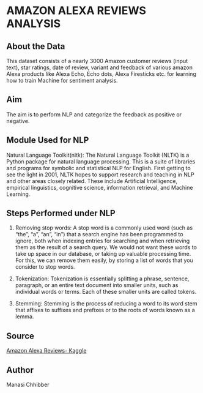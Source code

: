﻿# AMAZON ALEXA REVIEWS ANALYSIS

## About the Data

This dataset consists of a nearly 3000 Amazon customer reviews (input text), star ratings, date of review, variant and feedback of various amazon Alexa products like Alexa Echo, Echo dots, Alexa Firesticks etc. for learning how to train Machine for sentiment analysis.

## Aim

The aim is to perform NLP and categorize the feedback as positive or negative.

## Module Used for NLP

Natural Language Toolkit(nltk): The Natural Language Toolkit (NLTK) is a Python package for natural language processing. This is a suite of libraries and programs for symbolic and statistical NLP for English. First getting to see the light in 2001, NLTK hopes to support research and teaching in NLP and other areas closely related. These include Artificial Intelligence, empirical linguistics, cognitive science, information retrieval, and Machine Learning.

## Steps Performed under NLP

1. Removing stop words: A stop word is a commonly used word (such as “the”, “a”, “an”, “in”) that a search engine has been programmed to ignore, both when indexing entries for searching and when retrieving them as the result of a search query. We would not want these words to take up space in our database, or taking up valuable processing time. For this, we can remove them easily, by storing a list of words that you consider to stop words.

2. Tokenization: Tokenization is essentially splitting a phrase, sentence, paragraph, or an entire text document into smaller units, such as individual words or terms. Each of these smaller units are called tokens.

3. Stemming: Stemming is the process of reducing a word to its word stem that affixes to suffixes and prefixes or to the roots of words known as a lemma.

## Source

[Amazon Alexa Reviews- Kaggle](https://www.kaggle.com/sid321axn/amazon-alexa-reviews)

## Author

Manasi Chhibber
